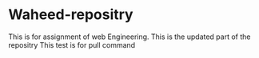 # Waheed-repositry
This is for assignment of web Engineering.
This is the updated part of the repositry
This test is for pull command
